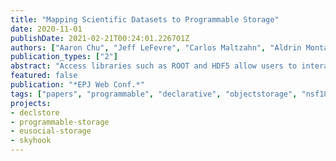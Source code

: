```yaml
---
title: "Mapping Scientific Datasets to Programmable Storage"
date: 2020-11-01
publishDate: 2021-02-21T00:24:01.226701Z
authors: ["Aaron Chu", "Jeff LeFevre", "Carlos Maltzahn", "Aldrin Montana", "Peter Alvaro", "Dana Robinson", "Quincey Koziol"]
publication_types: ["2"]
abstract: "Access libraries such as ROOT and HDF5 allow users to interact with datasets using high level abstractions, like coordinate systems and associated slicing operations. Unfortunately, the implementations of access libraries are based on outdated assumptions about storage systems interfaces and are generally unable to fully benefit from modern fast storage devices. For example, access libraries often implement buffering and data layout that assume that large, single-threaded sequential access patterns are causing less overall latency than small parallel random access: while this is true for spinning media, it is not true for flash media. The situation is getting worse with rapidly evolving storage devices such as non-volatile memory and ever larger datasets. Our Skyhook Dataset Mapping project explores distributed dataset mapping infrastructures that can integrate and scale out existing access libraries using Ceph's extensible object model, avoiding reimplementation or even modifications of these access libraries as much as possible. These programmable storage extensions coupled with our distributed dataset mapping techniques enable: 1) access library operations to be offloaded to storage system servers, 2) the independent evolution of access libraries and storage systems and 3) fully leveraging of the existing load balancing, elasticity, and failure management of distributed storage systems like Ceph. They also create more opportunities to conduct storage server-local optimizations specific to storage servers. For example, storage servers might include local key/value stores combined with chunk stores that require different optimizations than a local file system. As storage servers evolve to support new storage devices like non-volatile memory, these server-local optimizations can be implemented while minimizing disruptions to applications. We will report progress on the means by which distributed dataset mapping can be abstracted over particular access libraries, including access libraries for ROOT data, and how we address some of the challenges revolving around data partitioning and composability of access operations."
featured: false
publication: "*EPJ Web Conf.*"
tags: ["papers", "programmable", "declarative", "objectstorage", "nsf1836650"]
projects:
- declstore
- programmable-storage
- eusocial-storage
- skyhook
---
```

